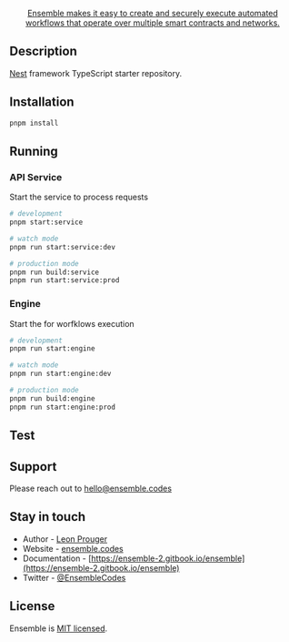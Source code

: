 <p align="center">
  <a href="https://ensemble.codes/" target="blank">Ensemble makes it easy to create and securely execute automated workflows that operate over multiple smart contracts and networks.</a>
</p>

  <p align="center"></p>
  <!--[![Backers on Open Collective](https://opencollective.com/nest/backers/badge.svg)](https://opencollective.com/nest#backer)
  [![Sponsors on Open Collective](https://opencollective.com/nest/sponsors/badge.svg)](https://opencollective.com/nest#sponsor)-->

## Description

[Nest](https://github.com/nestjs/nest) framework TypeScript starter repository.

## Installation

```bash
pnpm install
```

## Running

### API Service

Start the service to process requests

```bash
# development
pnpm start:service

# watch mode
pnpm run start:service:dev

# production mode
pnpm run build:service
pnpm run start:service:prod
```

### Engine

Start the for worfklows execution

```bash
# development
pnpm run start:engine

# watch mode
pnpm run start:engine:dev

# production mode
pnpm run build:engine
pnpm run start:engine:prod
```

## Test

## Support

Please reach out to <hello@ensemble.codes>

## Stay in touch

- Author - [Leon Prouger](https://twitter.com/leonprou)
- Website - [ensemble.codes](https://ensemble.codes/)
- Documentation - [https://ensemble-2.gitbook.io/ensemble](https://ensemble-2.gitbook.io/ensemble)
- Twitter - [@EnsembleCodes](https://x.com/EnsembleCodes)

## License

Ensemble is [MIT licensed](LICENSE).
